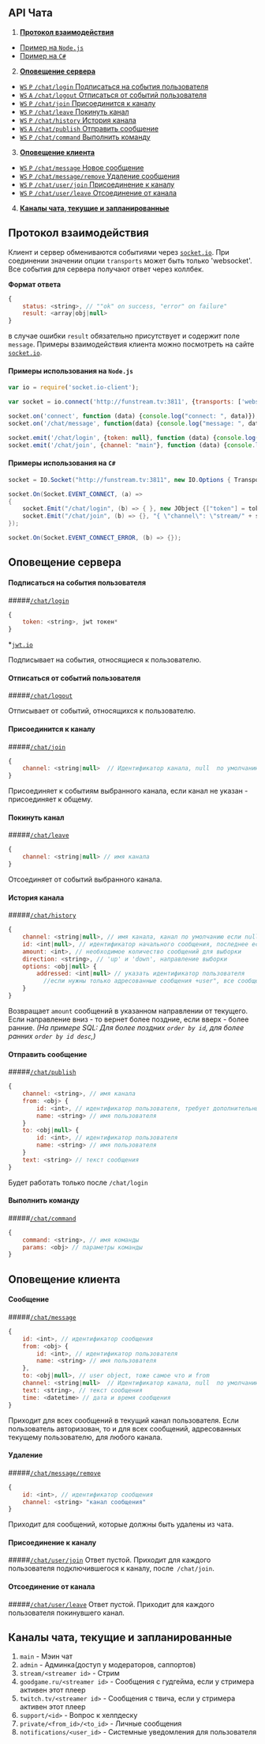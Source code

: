 ﻿API Чата
-------------------
1. [**Протокол взаимодействия**](#Протокол-взаимодействия)
  - [Пример на `Node.js`](#Примеры-использования-на-nodejs)
  - [Пример на `C#`](#Примеры-использования-на-c)
2. [**Оповещение сервера**](#Оповещение-сервера)
  - [`WS` `P` `/chat/login` Подписаться на события пользователя](#Подписаться-на-события-пользователя)
  - [`WS` `A` `/chat/logout` Отписаться от событий пользователя](#Отписаться-от-событий-пользователя)
  - [`WS` `P` `/chat/join` Присоединится к каналу](#Присоединится-к-каналу)
  - [`WS` `P` `/chat/leave` Покинуть канал](#Покинуть-канал)
  - [`WS` `P` `/chat/history` История канала](#История-канала)
  - [`WS` `A` `/chat/publish` Отправить сообщение](#Отправить-сообщение)
  - [`WS` `P` `/chat/command` Выполнить команду](#Выполнить-команду)
3. [**Оповещение клиента**](#Оповещение-клиента)
  - [`WS` `P` `/chat/message` Новое сообщение](#Сообщение)
  - [`WS` `P` `/chat/message/remove` Удаление сообщения](#Удаление)
  - [`WS` `P` `/chat/user/join` Присоединение к каналу](#Присоединение-к-каналу)
  - [`WS` `P` `/chat/user/leave` Отсоединение от канала](#Отсоединение-от-канала)
4. [**Каналы чата, текущие и запланированные**](#Каналы-чата-текущие-и-запланированные)

## Протокол взаимодействия

Клиент и сервер обмениваются событиями через [`socket.io`](http://socket.io/).
При соединении значении опции `transports` может быть только 'websocket'.
Все события для сервера получают ответ через коллбек.

**Формат ответа**
```js
{
    status: <string>, // ""ok" on success, "error" on failure"
    result: <array|obj|null>
}
```
в случае ошибки `result` обязательно присутствует и содержит поле `message`.
Примеры взаимодействия клиента можно посмотреть на сайте [`socket.io`](http://socket.io/).

#### Примеры использования на `Node.js`

```js
var io = require('socket.io-client');

var socket = io.connect('http://funstream.tv:3811', {transports: ['websocket']});

socket.on('connect', function (data) {console.log("connect: ", data)});
socket.on('/chat/message', function(data) {console.log("message: ", data)});

socket.emit('/chat/login', {token: null}, function (data) {console.log("login: ", data)});
socket.emit('/chat/join', {channel: "main"}, function (data) {console.log("chat: ", data)});
```

#### Примеры использования на `C#`
```C#
socket = IO.Socket("http://funstream.tv:3811", new IO.Options { Transports = ImmutableList.Create("websocket") });

socket.On(Socket.EVENT_CONNECT, (a) =>
{
    socket.Emit("/chat/login", (b) => { }, new JObject {["token"] = token });
    socket.Emit("/chat/join", (b) => {}, "{ \"channel\": \"stream/" + streamerID + "\"}");
});

socket.On(Socket.EVENT_CONNECT_ERROR, (b) => {});
```

## Оповещение сервера

#### Подписаться на события пользователя
#####[`/chat/login`](http://funstream.tv/api/chat/login)
```js
{
    token: <string>, jwt токен*
}
```
*[`jwt.io`](http://jwt.io/)

Подписывает на события, относящиеся к пользователю.

#### Отписаться от событий пользователя
#####[`/chat/logout`](http://funstream.tv/api/)

Отписывает от событий, относящихся к пользователю.

#### Присоединится к каналу
#####[`/chat/join`](http://funstream.tv/api/chat/join)
```js
{
    channel: <string|null>  // Идентификатор канала, null  по умолчанию
}
```

Присоединяет к событиям выбранного канала, если канал не указан - присоединяет к общему.

#### Покинуть канал
#####[`/chat/leave`](http://funstream.tv/api/chat/leave)
```js
{
    channel: <string|null> // имя канала
}
```
Отсоединяет от событий выбранного канала.

#### История канала
#####[`/chat/history`](http://funstream.tv/api/chat/history)
```js
{
    channel: <string|null>, // имя канала, канал по умолчанию если null
    id: <int|null>, // идентификатор начального сообщения, последнее если null
    amount: <int>, // необходимое количество сообщений для выборки
    direction: <string>, // 'up' и 'down', направление выборки
    options: <obj|null> {
        addressed: <int|null> // указать идентификатор пользователя
          //если нужны только адресованные сообщения +user", все сообщения если null"
    }
}
```
Возвращает `amount` сообщений в указанном направлении от текущего. Если направление вниз - то вернет более поздние, если вверх - более ранние.
*(На примере SQL: Для более поздних `order by id`, для более ранних `order by id desc`,)*

#### Отправить сообщение
#####[`/chat/publish`](http://funstream.tv/api/chat/publish)
```js
{
    channel: <string>, // имя канала
    from: <obj> {
        id: <int>, // идентификатор пользователя, требует дополнительных привилегий
        name: <string> // имя пользователя
    }
    to: <obj|null> {
        id: <int>, // идентификатор пользователя
        name: <string> // имя пользователя
    }
    text: <string> // текст сообщения
}
```
Будет работать только после `/chat/login`

#### Выполнить команду
#####[`/chat/command`](http://funstream.tv/api/chat/command)
```js
{
    command: <string>, // имя команды
    params: <obj> // параметры команды
}
```

## Оповещение клиента

#### Сообщение
#####[`/chat/message`](http://funstream.tv/api/chat/message)
```js
{
    id: <int>, // идентификатор сообщения
    from: <obj> {
        id: <int>, // идентификатор пользователя
        name: <string> // имя пользователя
    },
    to: <obj|null>, // user object, тоже самое что и from
    channel: <string|null>  // Идентификатор канала, null  по умолчанию
    text: <string>, // текст сообщения
    time: <datetime> // дата и время сообщения
}
```
Приходит для всех сообщений в текущий канал пользователя. Если пользователь авторизован, то и для всех сообщений, адресованных текущему пользователю, для любого канала.

#### Удаление
#####[`/chat/message/remove`](http://funstream.tv/api/chat/message/remove)
```js
{
    id: <int>, // идентификатор сообщения
    channel: <string> "канал сообщения"
}
```
Приходит для сообщений, которые должны быть удалены из чата.

#### Присоединение к каналу
#####[`/chat/user/join`](http://funstream.tv/api/chat/user/join)
Ответ пустой. Приходит для каждого пользователя подключившегося к каналу, после` /chat/join`.

#### Отсоединение от канала
#####[`/chat/user/leave`](http://funstream.tv/api/chat/user/leave)
Ответ пустой. Приходит для каждого пользователя покинувшего канал.


## Каналы чата, текущие и запланированные
  1. `main` - Мэин чат
  2. `admin` - Админка(доступ у модераторов, саппортов)
  3. `stream/<streamer id>` - Стрим
  4. `goodgame.ru/<streamer id>` - Сообщения с гудгейма, если у стримера активен этот плеер
  5. `twitch.tv/<streamer id>` - Сообщения с твича, если у стримера активен этот плеер
  6. `support/<id>` - Вопрос к хелпдеску
  7. `private/<from_id>/<to_id>` - Личные сообщения
  8. `notifications/<user_id>` - Системные уведомления для пользователя